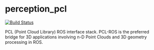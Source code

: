 # perception_pcl

[![Build Status](https://travis-ci.org/ros-perception/perception_pcl.svg?branch=lunar-devel)](https://travis-ci.org/ros-perception/perception_pcl)

PCL (Point Cloud Library) ROS interface stack. PCL-ROS is the preferred
bridge for 3D applications involving n-D Point Clouds and 3D geometry
processing in ROS.
